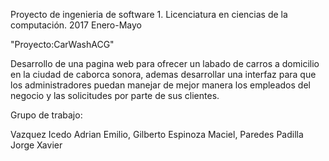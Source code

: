 Proyecto de ingenieria de software 1. 
Licenciatura en ciencias de la computación.
2017 Enero-Mayo

"Proyecto:CarWashACG" 

Desarrollo de una pagina web para ofrecer un labado de carros a domicilio en la ciudad de caborca sonora, ademas desarrollar una interfaz para que los administradores puedan manejar de mejor manera los empleados del negocio y las solicitudes por parte de sus clientes.


Grupo de trabajo:

  Vazquez Icedo Adrian Emilio,
  Gilberto Espinoza Maciel,
  Paredes Padilla Jorge Xavier
